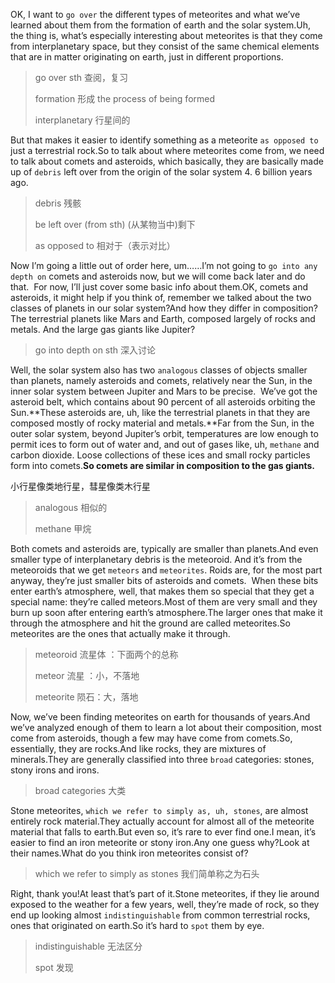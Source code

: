 OK, I want to `go over` the different types of meteorites and what we’ve learned about them from the formation of earth and the solar system.Uh, the thing is, what’s especially interesting about meteorites is that they come from interplanetary space, but they consist of the same chemical elements that are in matter originating on earth, just in different proportions.

> go over sth 查阅，复习
>
> formation 形成 the process of being formed
>
> interplanetary 行星间的

But that makes it easier to identify something as a meteorite `as opposed to` just a terrestrial rock.So to talk about where meteorites come from, we need to talk about comets and asteroids, which basically, they are basically made up of `debris` left over from the origin of the solar system 4. 6 billion years ago.

> debris 残骸
>
> be left over (from sth) (从某物当中)剩下
>
> as opposed to 相对于（表示对比）

Now I’m going a little out of order here, um……I’m not going to `go into any depth on` comets and asteroids now, but we will come back later and do that. 
For now, I’ll just cover some basic info about them.OK, comets and asteroids, it might help if you think of, remember we talked about the two classes of planets in our solar system?And how they differ in composition?The terrestrial planets like Mars and Earth, composed largely of rocks and metals. And the large gas giants like Jupiter?

> go into depth on sth 深入讨论

Well, the solar system also has two `analogous` classes of objects smaller than planets, namely asteroids and comets, relatively near the Sun, in the inner solar system between Jupiter and Mars to be precise.  We’ve got the asteroid belt, which contains about 90 percent of all asteroids orbiting the Sun.**These asteroids are, uh, like the terrestrial planets in that they are composed mostly of rocky material and metals.**Far from the Sun, in the outer solar system, beyond Jupiter’s orbit, temperatures are low enough to permit ices to form out of water and, and out of gases like, uh, `methane` and carbon dioxide. Loose collections of these ices and small rocky particles form into comets.**So comets are similar in composition to the gas giants.**

小行星像类地行星，彗星像类木行星

> analogous 相似的
>
> methane 甲烷

Both comets and asteroids are, typically are smaller than planets.And even smaller type of interplanetary debris is the meteoroid. And it’s from the meteoroids that we get `meteors` and `meteorites`. Roids are, for the most part anyway, they’re just smaller bits of asteroids and comets. 
When these bits enter earth’s atmosphere, well, that makes them so special that they get a special name: they’re called meteors.Most of them are very small and they burn up soon after entering earth’s atmosphere.The larger ones that make it through the atmosphere and hit the ground are called meteorites.So meteorites are the ones that actually make it through.

> meteoroid 流星体 ：下面两个的总称
>
> meteor 流星 ：小，不落地
>
> meteorite 陨石：大，落地

Now, we’ve been finding meteorites on earth for thousands of years.And we’ve analyzed enough of them to learn a lot about their composition, most come from asteroids, though a few may have come from comets.So, essentially, they are rocks.And like rocks, they are mixtures of minerals.They are generally classified into three `broad` categories: stones, stony irons and irons.

> broad categories 大类

Stone meteorites, `which we refer to simply as, uh, stones`, are almost entirely rock material.They actually account for almost all of the meteorite material that falls to earth.But even so, it’s rare to ever find one.I mean, it’s easier to find an iron meteorite or stony iron.Any one guess why?Look at their names.What do you think iron meteorites consist of?

> which we refer to simply as stones 我们简单称之为石头

Right, thank you!At least that’s part of it.Stone meteorites, if they lie around exposed to the weather for a few years, well, they’re made of rock, so they end up looking almost `indistinguishable` from common terrestrial rocks, ones that originated on earth.So it’s hard to `spot` them by eye.

> indistinguishable 无法区分
>
> spot 发现